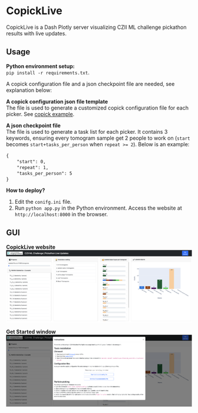 # CopickLive
CopickLive is a Dash Plotly server visualizing CZII ML challenge pickathon results with live updates.  


## Usage
**Python environment setup:**  
`pip install -r requirements.txt`.   

A copick configuration file and a json checkpoint file are needed, see explanation below:

**A copick configuration json file template**  
The file is used to generate a customized copick configuration file for each picker. See [copick example](https://github.com/uermel/copick).

**A json checkpoint file**     
The file is used to generate a task list for each picker. It contains 3 keywords, ensuring every tomogram sample get 2 people to work on (`start` becomes `start+tasks_per_person` when `repeat >= 2`). Below is an example:    
```
{  
    "start": 0,       
    "repeat": 1,    
    "tasks_per_person": 5    
}  
``` 

**How to deploy?**  
1. Edit the `conifg.ini` file.  
2. Run `python app.py` in the Python environment. Access the website at `http://localhost:8000` in the browser.

## GUI
**CopickLive website**
![CZII copick live update](assets/gui-1.png)

**Get Started window**
![CZII copick live update](assets/gui-2.png)
